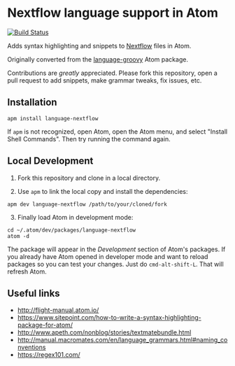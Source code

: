 # Nextflow language support in Atom

[![Build Status](https://travis-ci.org/nextflow-io/atom-package.svg?branch=master)](https://travis-ci.org/nextflow-io/atom-package)

Adds syntax highlighting and snippets to [Nextflow](https://www.nextflow.io) files in Atom.

Originally converted from the [language-groovy](https://github.com/Jakehp/language-groovy) Atom package.

Contributions are *greatly* appreciated. Please fork this repository, open a pull request to add snippets, make grammar tweaks, fix issues, etc.

## Installation

```shell
apm install language-nextflow
```
If `apm` is not recognized, open Atom, open the Atom menu, and select "Install Shell Commands". Then try running the command again.

## Local Development

1. Fork this repository and clone in a local directory. 

2. Use `apm` to link the local copy and install the dependencies:

```shell
apm dev language-nextflow /path/to/your/cloned/fork
```

3. Finally load Atom in development mode: 

```shell
cd ~/.atom/dev/packages/language-nextflow
atom -d
```

The package will appear in the *Development* section of Atom's packages. If you already 
have Atom opened in developer mode and want to reload packages so you can test your changes. 
Just do `cmd-alt-shift-L`. That will refresh Atom.


## Useful links 

* http://flight-manual.atom.io/
* https://www.sitepoint.com/how-to-write-a-syntax-highlighting-package-for-atom/
* http://www.apeth.com/nonblog/stories/textmatebundle.html
* http://manual.macromates.com/en/language_grammars.html#naming_conventions
* https://regex101.com/